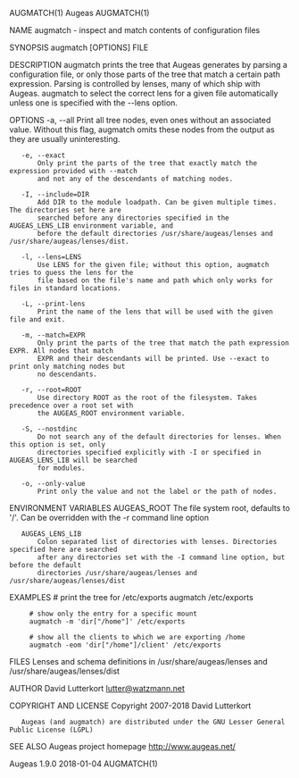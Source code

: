 AUGMATCH(1)                                     Augeas                                    AUGMATCH(1)

NAME
       augmatch - inspect and match contents of configuration files

SYNOPSIS
       augmatch [OPTIONS] FILE

DESCRIPTION
       augmatch prints the tree that Augeas generates by parsing a configuration file, or only those
       parts of the tree that match a certain path expression. Parsing is controlled by lenses, many
       of which ship with Augeas. augmatch to select the correct lens for a given file automatically
       unless one is specified with the --lens option.

OPTIONS
       -a, --all
           Print all tree nodes, even ones without an associated value. Without this flag, augmatch
           omits these nodes from the output as they are usually uninteresting.

       -e, --exact
           Only print the parts of the tree that exactly match the expression provided with --match
           and not any of the descendants of matching nodes.

       -I, --include=DIR
           Add DIR to the module loadpath. Can be given multiple times. The directories set here are
           searched before any directories specified in the AUGEAS_LENS_LIB environment variable, and
           before the default directories /usr/share/augeas/lenses and /usr/share/augeas/lenses/dist.

       -l, --lens=LENS
           Use LENS for the given file; without this option, augmatch tries to guess the lens for the
           file based on the file's name and path which only works for files in standard locations.

       -L, --print-lens
           Print the name of the lens that will be used with the given file and exit.

       -m, --match=EXPR
           Only print the parts of the tree that match the path expression EXPR. All nodes that match
           EXPR and their descendants will be printed. Use --exact to print only matching nodes but
           no descendants.

       -r, --root=ROOT
           Use directory ROOT as the root of the filesystem. Takes precedence over a root set with
           the AUGEAS_ROOT environment variable.

       -S, --nostdinc
           Do not search any of the default directories for lenses. When this option is set, only
           directories specified explicitly with -I or specified in AUGEAS_LENS_LIB will be searched
           for modules.

       -o, --only-value
           Print only the value and not the label or the path of nodes.

ENVIRONMENT VARIABLES
       AUGEAS_ROOT
           The file system root, defaults to '/'. Can be overridden with the -r command line option

       AUGEAS_LENS_LIB
           Colon separated list of directories with lenses. Directories specified here are searched
           after any directories set with the -I command line option, but before the default
           directories /usr/share/augeas/lenses and /usr/share/augeas/lenses/dist

EXAMPLES
         # print the tree for /etc/exports
         augmatch /etc/exports

         # show only the entry for a specific mount
         augmatch -m 'dir["/home"]' /etc/exports

         # show all the clients to which we are exporting /home
         augmatch -eom 'dir["/home"]/client' /etc/exports

FILES
       Lenses and schema definitions in /usr/share/augeas/lenses and /usr/share/augeas/lenses/dist

AUTHOR
       David Lutterkort <lutter@watzmann.net>

COPYRIGHT AND LICENSE
       Copyright 2007-2018 David Lutterkort

       Augeas (and augmatch) are distributed under the GNU Lesser General Public License (LGPL)

SEE ALSO
       Augeas project homepage <http://www.augeas.net/>

Augeas 1.9.0                                  2018-01-04                                  AUGMATCH(1)
